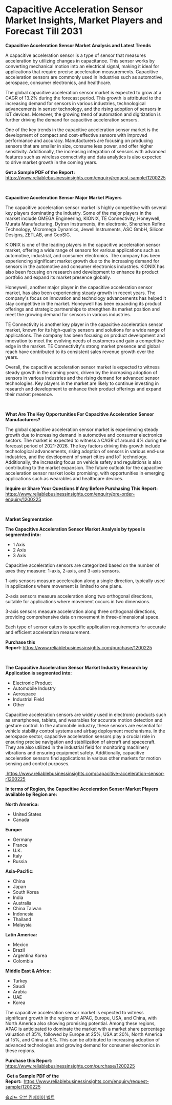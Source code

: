 <p><h1>Capacitive Acceleration Sensor Market Insights, Market Players and Forecast Till 2031</h1></p><p><strong>Capacitive Acceleration Sensor Market Analysis and Latest Trends</strong></p>
<p><p>A capacitive acceleration sensor is a type of sensor that measures acceleration by utilizing changes in capacitance. This sensor works by converting mechanical motion into an electrical signal, making it ideal for applications that require precise acceleration measurements. Capacitive acceleration sensors are commonly used in industries such as automotive, aerospace, consumer electronics, and healthcare.</p><p>The global capacitive acceleration sensor market is expected to grow at a CAGR of 13.2% during the forecast period. This growth is attributed to the increasing demand for sensors in various industries, technological advancements in sensor technology, and the rising adoption of sensors in IoT devices. Moreover, the growing trend of automation and digitization is further driving the demand for capacitive acceleration sensors.</p><p>One of the key trends in the capacitive acceleration sensor market is the development of compact and cost-effective sensors with improved performance and accuracy. Manufacturers are focusing on producing sensors that are smaller in size, consume less power, and offer higher sensitivity. Additionally, the increasing integration of sensors with advanced features such as wireless connectivity and data analytics is also expected to drive market growth in the coming years.</p></p>
<p><strong>Get a Sample PDF of the Report:&nbsp;</strong> <a href="https://www.reliablebusinessinsights.com/enquiry/request-sample/1200225">https://www.reliablebusinessinsights.com/enquiry/request-sample/1200225</a></p>
<p>&nbsp;</p>
<p><strong>Capacitive Acceleration Sensor Major Market Players</strong></p>
<p><p>The capacitive acceleration sensor market is highly competitive with several key players dominating the industry. Some of the major players in the market include OMEGA Engineering, KIONIX, TE Connectivity, Honeywell, Murata Manufacturing, Dytran Instruments, ifm electronic, Shenzhen Refine Technology, Micromega Dynamics, Jewell Instruments, ASC GmbH, Silicon Designs, ZETLAB, and GeoSIG. </p><p>KIONIX is one of the leading players in the capacitive acceleration sensor market, offering a wide range of sensors for various applications such as automotive, industrial, and consumer electronics. The company has been experiencing significant market growth due to the increasing demand for sensors in the automotive and consumer electronics industries. KIONIX has also been focusing on research and development to enhance its product portfolio and expand its market presence globally.</p><p>Honeywell, another major player in the capacitive acceleration sensor market, has also been experiencing steady growth in recent years. The company's focus on innovation and technology advancements has helped it stay competitive in the market. Honeywell has been expanding its product offerings and strategic partnerships to strengthen its market position and meet the growing demand for sensors in various industries.</p><p>TE Connectivity is another key player in the capacitive acceleration sensor market, known for its high-quality sensors and solutions for a wide range of applications. The company has been focusing on product development and innovation to meet the evolving needs of customers and gain a competitive edge in the market. TE Connectivity's strong market presence and global reach have contributed to its consistent sales revenue growth over the years.</p><p>Overall, the capacitive acceleration sensor market is expected to witness steady growth in the coming years, driven by the increasing adoption of sensors in various industries and the rising demand for advanced sensor technologies. Key players in the market are likely to continue investing in research and development to enhance their product offerings and expand their market presence.</p></p>
<p>&nbsp;</p>
<p><strong>What Are The Key Opportunities For Capacitive Acceleration Sensor Manufacturers?</strong></p>
<p><p>The global capacitive acceleration sensor market is experiencing steady growth due to increasing demand in automotive and consumer electronics sectors. The market is expected to witness a CAGR of around 4% during the forecast period of 2021-2026. The key factors driving this growth include technological advancements, rising adoption of sensors in various end-use industries, and the development of smart cities and IoT technology. Additionally, the increasing focus on vehicle safety and regulations is also contributing to the market expansion. The future outlook for the capacitive acceleration sensor market looks promising, with opportunities in emerging applications such as wearables and healthcare devices.</p></p>
<p><strong>Inquire or Share Your Questions If Any Before Purchasing This Report:</strong> <a href="https://www.reliablebusinessinsights.com/enquiry/pre-order-enquiry/1200225">https://www.reliablebusinessinsights.com/enquiry/pre-order-enquiry/1200225</a></p>
<p>&nbsp;</p>
<p><strong>Market Segmentation</strong></p>
<p><strong>The Capacitive Acceleration Sensor Market Analysis by types is segmented into:</strong></p>
<p><ul><li>1 Axis</li><li>2 Axis</li><li>3 Axis</li></ul></p>
<p><p>Capacitive acceleration sensors are categorized based on the number of axes they measure: 1-axis, 2-axis, and 3-axis sensors. </p><p>1-axis sensors measure acceleration along a single direction, typically used in applications where movement is limited to one plane. </p><p>2-axis sensors measure acceleration along two orthogonal directions, suitable for applications where movement occurs in two dimensions. </p><p>3-axis sensors measure acceleration along three orthogonal directions, providing comprehensive data on movement in three-dimensional space. </p><p>Each type of sensor caters to specific application requirements for accurate and efficient acceleration measurement.</p></p>
<p><strong>Purchase this Report:&nbsp;</strong><a href="https://www.reliablebusinessinsights.com/purchase/1200225">https://www.reliablebusinessinsights.com/purchase/1200225</a></p>
<p>&nbsp;</p>
<p><strong>The Capacitive Acceleration Sensor Market Industry Research by Application is segmented into:</strong></p>
<p><ul><li>Electronic Product</li><li>Automobile Industry</li><li>Aerospace</li><li>Industrial Field</li><li>Other</li></ul></p>
<p><p>Capacitive acceleration sensors are widely used in electronic products such as smartphones, tablets, and wearables for accurate motion detection and gesture control. In the automobile industry, these sensors are essential for vehicle stability control systems and airbag deployment mechanisms. In the aerospace sector, capacitive acceleration sensors play a crucial role in ensuring precise navigation and stabilization of aircraft and spacecraft. They are also utilized in the industrial field for monitoring machinery vibrations and ensuring equipment safety. Additionally, capacitive acceleration sensors find applications in various other markets for motion sensing and control purposes.</p></p>
<p><a href="https://www.reliablebusinessinsights.com/capacitive-acceleration-sensor-r1200225">&nbsp;https://www.reliablebusinessinsights.com/capacitive-acceleration-sensor-r1200225</a></p>
<p><strong>In terms of Region, the Capacitive Acceleration Sensor Market Players available by Region are:</strong></p>
<p>
    <p> <strong> North America: </strong>
        <ul>
            <li>United States</li>
            <li>Canada</li>
        </ul>
        </p> 
    <p> <strong> Europe: </strong>
        <ul>
            <li>Germany</li>
            <li>France</li>
            <li>U.K.</li>
            <li>Italy</li>
            <li>Russia</li>
        </ul>
        </p> 
    <p> <strong> Asia-Pacific: </strong>
        <ul>
            <li>China</li>
            <li>Japan</li>
            <li>South Korea</li>
            <li>India</li>
            <li>Australia</li>
            <li>China Taiwan</li>
            <li>Indonesia</li>
            <li>Thailand</li>
            <li>Malaysia</li>
        </ul>
        </p> 
    <p> <strong> Latin America: </strong>
        <ul>
            <li>Mexico</li>
            <li>Brazil</li>
            <li>Argentina Korea</li>
            <li>Colombia</li>
        </ul>
        </p> 
    <p> <strong> Middle East & Africa: </strong>
        <ul>
            <li>Turkey</li>
            <li>Saudi</li>
            <li>Arabia</li>
            <li>UAE</li>
            <li>Korea</li>
        </ul>
    </p>
    </p>
<p><p>The capacitive acceleration sensor market is expected to witness significant growth in the regions of APAC, Europe, USA, and China, with North America also showing promising potential. Among these regions, APAC is anticipated to dominate the market with a market share percentage valuation of 35%, followed by Europe at 25%, USA at 20%, North America at 15%, and China at 5%. This can be attributed to increasing adoption of advanced technologies and growing demand for consumer electronics in these regions.</p></p>
<p><strong>Purchase this Report: </strong><a href="https://www.reliablebusinessinsights.com/purchase/1200225">https://www.reliablebusinessinsights.com/purchase/1200225</a></p>
<p>&nbsp;<strong>Get a Sample PDF of the Report:&nbsp;&nbsp;</strong><a href="https://www.reliablebusinessinsights.com/enquiry/request-sample/1200225">https://www.reliablebusinessinsights.com/enquiry/request-sample/1200225</a></p>
<p><strong></strong></p>
<p><p><a href="https://github.com/garnett961902/Market-Research-Report-List-1/blob/main/2753511154692.md">솔리드 우븐 컨베이어 벨트</a></p></p>